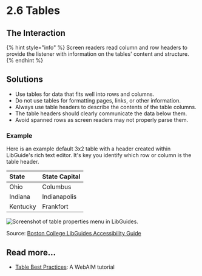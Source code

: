 # 2.6 Tables

## The Interaction

{% hint style="info" %}
Screen readers read column and row headers to provide the listener with information on the tables' content and structure.
{% endhint %}

## Solutions

* Use tables for data that fits well into rows and columns.
* Do not use tables for formatting pages, links, or other information. 
* Always use table headers to describe the contents of the table columns.
* The table headers should clearly communicate the data below them.
* Avoid spanned rows as screen readers may not properly parse them.

### Example

Here is an example default 3x2 table with a header created within LibGuide's rich text editor. It's key you identify which row or column is the table header.

| State | State Capital |
| :--- | :--- |
| Ohio | Columbus |
| Indiana | Indianapolis |
| Kentucky | Frankfort |

![Screenshot of table properties menu in LibGuides.](http://s3.amazonaws.com/libapps/accounts/3908/images/lg-tableheader.png)

Source: [Boston College LibGuides Accessibility Guide](http://libguides.bc.edu/guidestandards/accessibility)

## Read more...

* [Table Best Practices](http://webaim.org/techniques/tables/): A WebAIM tutorial

